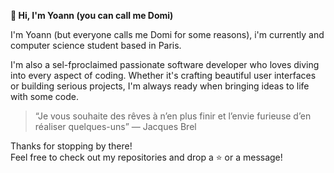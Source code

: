 **👻 Hi, I'm Yoann (you can call me Domi)**

I'm Yoann (but everyone calls me Domi for some reasons), i'm currently and computer science student based in Paris.

I'm also a sel-fproclaimed passionate software developer who loves diving into every aspect of coding. Whether it's crafting beautiful user interfaces or building serious projects, I'm always ready when bringing ideas to life with some code.

> “Je vous souhaite des rêves à n’en plus finir et l’envie furieuse d’en réaliser quelques-uns” — Jacques Brel

Thanks for stopping by there!  
Feel free to check out my repositories and drop a ⭐ or a message!
